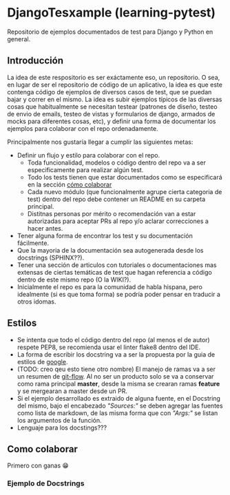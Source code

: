 # DjangoTesxample (learning-pytest)

Repositorio de ejemplos documentados de test para Django y Python en general.

## Introducción

La idea de este respositorio es ser exáctamente eso, un repositorio. O sea, en lugar de ser el repositorio de código de un aplicativo, la idea es que este contenga código de ejemplos de diversos casos de test, que se puedan bajar y correr en el mismo. La idea es subir ejemplos típicos de las diversas cosas que habitualmente se necesitan testear (patrones de diseño, testeo de envio de emails, testeo de vistas y formularios de django, armados de mocks para diferentes cosas, etc), y definir una forma de documentar los ejemplos para colaborar con el repo ordenadamente.

Principalmente nos gustaría llegar a cumplir las siguientes metas:
* Definir un flujo y estilo para colaborar con el repo.
    * Toda funcionalidad, modelos o código dentro del repo va a ser especificamente para realizar algún test.
    * Todo los tests tienen que estar documentados como se especificará en la sección [cómo colaborar](#como-colaborar)
    * Cada nuevo módulo (que funcionalmente agrupe cierta categoria de test) dentro del repo debe contener un README en su carpeta principal. 
    * Distitnas personas por mérito o recomendación van  a estar autorizadas para aceptar PRs al repo y/o aclarar correcciones a hacer antes.
* Tener alguna forma de encontrar los test y su documentación fácilmente.
* Que la mayoria de la documentación sea autogenerada desde los docstrings (SPHINX??).
* Tener una sección de articulos con tutoriales o documentaciones mas extensas de ciertas temáticas de test que hagan referencia a código dentro de este mismo repo (O la WIKI?).
* Inicialmente el repo es para la comunidad de habla hispana, pero idealmente (si es que toma forma) se podría poder pensar en traducir a otros idomas.

## Estilos

* Se intenta que todo el código dentro del repo (al menos el de autor) respete PEP8, se recomienda usar el linter flake8 dentro del IDE. 
* La forma de escribir los docstring va a ser la propuesta por la guia de estilos de [google](https://google.github.io/styleguide/pyguide.html#38-comments-and-docstrings). 
* (TODO: creo qeu esto tiene otro nombre) El manejo de ramas va a ser un resumen de [git-flow](https://www.atlassian.com/es/git/tutorials/comparing-workflows/gitflow-workflow). Al no ser un producto solo se va a conservar como rama principal **master**, desde la misma se crearan ramas **feature** y se mergearan a master desde un PR.
* Si el ejemplo desarrollado es extraido de alguna fuente, en el Docstring del mismo, bajo el encabezado *"Sources:"* se deben agregar las fuentes como lista de markdown, de las misma forma que con *"Args:"* se listan los argumentos de la función.
* Lenguaje para los docstings???

## Como colaborar

Primero con ganas 😁


### Ejemplo de Docstrings